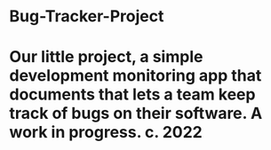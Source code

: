 # Bug-Tracker-Project
# Our little project, a simple development monitoring app that documents that lets a team keep track of bugs on their software. A work in progress. c. 2022

